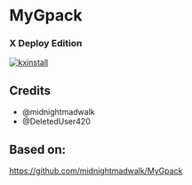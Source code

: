 # MyGpack

### X Deploy Edition

<p align="center">

<a href = "https://heroku.com/deploy?template=https://github.com/fnixdev/kxinstall"><img src="https://www.herokucdn.com/deploy/button.svg" alt="kxinstall"> </a>

</p>

## Credits

- @midnightmadwalk
- @DeletedUser420

## Based on:

https://github.com/midnightmadwalk/MyGpack
